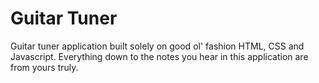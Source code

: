 # Guitar Tuner

Guitar tuner application built solely on good ol' fashion HTML, CSS and 
Javascript. Everything down to the notes you hear in this application 
are from yours truly.

